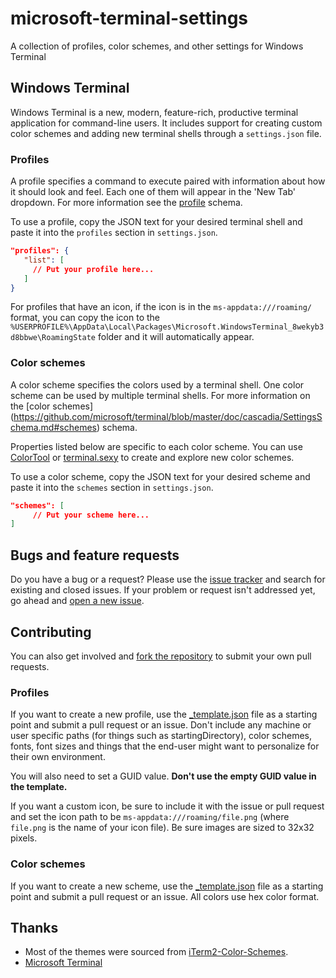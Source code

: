 # microsoft-terminal-settings
A collection of profiles, color schemes, and other settings for Windows Terminal

## Windows Terminal
Windows Terminal is a new, modern, feature-rich, productive terminal application for command-line users. It includes support for creating custom color schemes and adding new terminal shells through a `settings.json` file.

### Profiles
A profile specifies a command to execute paired with information about how it should look and feel. Each one of them will appear in the 'New Tab' dropdown.
For more information see the [profile](https://github.com/microsoft/terminal/blob/master/doc/cascadia/SettingsSchema.md#profiles) schema.

To use a profile, copy the JSON text for your desired terminal shell and paste it into the `profiles` section in `settings.json`.

```JSON
"profiles": {
   "list": [
     // Put your profile here...
   ]
}
```
For profiles that have an icon, if the icon is in the `ms-appdata:///roaming/` format, you can copy the icon to the `%USERPROFILE%\AppData\Local\Packages\Microsoft.WindowsTerminal_8wekyb3d8bbwe\RoamingState` folder and it will automatically appear.

### Color schemes
A color scheme specifies the colors used by a terminal shell. One color scheme can be used by multiple terminal shells. For more information on the [color schemes] (https://github.com/microsoft/terminal/blob/master/doc/cascadia/SettingsSchema.md#schemes) schema.

Properties listed below are specific to each color scheme. You can use [ColorTool](https://github.com/microsoft/terminal/tree/master/src/tools/ColorTool) or [terminal.sexy](https://terminal.sexy/) to create and explore new color schemes.

To use a color scheme, copy the JSON text for your desired scheme and paste it into the `schemes` section in `settings.json`.

```JSON
"schemes": [
     // Put your scheme here...
]
```

## Bugs and feature requests
Do you have a bug or a request? Please use the [issue tracker](https://github.com/scottdorman/microsoft-terminal-settings/issues) and search for existing and closed issues. If your problem or request isn't addressed yet, go ahead and [open a new issue](https://github.com/scottdorman/microsoft-terminal-settings/issues/new).

## Contributing
You can also get involved and [fork the repository](https://github.com/scottdorman/microsoft-terminal-settings/fork) to submit your own pull requests.

### Profiles
If you want to create a new profile, use the [_template.json](/profiles/_template.json) file as a starting point and submit a pull request or an issue. Don't include any machine or user specific paths (for things such as startingDirectory), color schemes, fonts, font sizes and things that the end-user might want to personalize for their own environment.

You will also need to set a GUID value. **Don't use the empty GUID value in the template.**

If you want a custom icon, be sure to include it with the issue or pull request and set the icon path to be `ms-appdata:///roaming/file.png` (where `file.png` is the name of your icon file). Be sure images are sized to 32x32 pixels.

### Color schemes
If you want to create a new scheme, use the [_template.json](/color-schemes/_template.json) file as a starting point and submit a pull request or an issue. All colors use hex color format.

## Thanks
- Most of the themes were sourced from [iTerm2-Color-Schemes](https://github.com/mbadolato/iTerm2-Color-Schemes).
- [Microsoft Terminal](https://github.com/microsoft/terminal)

